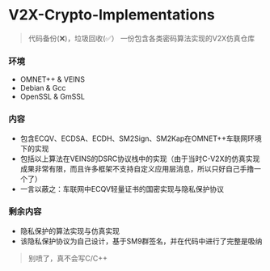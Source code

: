 # V2X-Crypto-Implementations

> 代码备份(❌)，垃圾回收(✅）
> 一份包含各类密码算法实现的V2X仿真仓库

### 环境
- OMNET++ & VEINS
- Debian & Gcc
- OpenSSL & GmSSL

### 内容
- 包含ECQV、ECDSA、ECDH、SM2Sign、SM2Kap在OMNET++车联网环境下的实现
- 包括以上算法在VEINS的DSRC协议栈中的实现（由于当时C-V2X的仿真实现成果非常有限，而且许多框架不支持自定义应用层消息，所以只好自己手撸一个了）
- 一言以蔽之：车联网中ECQV轻量证书的国密实现与隐私保护协议

### 剩余内容
- 隐私保护的算法实现与仿真实现
- 该隐私保护协议为自己设计，基于SM9群签名，并在代码中进行了完整是吸纳

> 别喷了，真不会写C/C++
